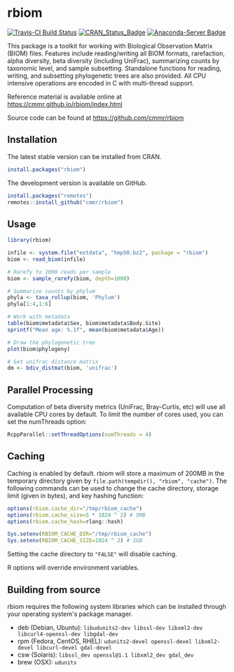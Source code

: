 rbiom
=======

[![Travis-CI Build Status](https://travis-ci.org/cmmr/rbiom.svg?branch=master)](https://travis-ci.org/cmmr/rbiom) [![CRAN\_Status\_Badge](http://www.r-pkg.org/badges/version/rbiom)](https://cran.r-project.org/package=rbiom)
[![Anaconda-Server Badge](https://anaconda.org/conda-forge/r-rbiom/badges/version.svg)](https://anaconda.org/conda-forge/r-rbiom)

This package is a toolkit for working with Biological Observation Matrix
(BIOM) files. Features include reading/writing all BIOM formats, rarefaction,
alpha diversity, beta diversity (including UniFrac), summarizing counts by 
taxonomic level, and sample subsetting. Standalone functions for reading,
writing, and subsetting phylogenetic trees are also provided. All CPU
intensive operations are encoded in C with multi-thread support.

Reference material is available online at https://cmmr.github.io/rbiom/index.html

Source code can be found at https://github.com/cmmr/rbiom


Installation
------------

The latest stable version can be installed from CRAN.

```r
install.packages("rbiom")
```

The development version is available on GitHub.

```r
install.packages("remotes")
remotes::install_github("cmmr/rbiom")
```


Usage
-----

```r
library(rbiom)

infile <- system.file("extdata", "hmp50.bz2", package = "rbiom")
biom <- read_biom(infile)

# Rarefy to 1000 reads per sample
biom <- sample_rarefy(biom, depth=1000)

# Summarize counts by phylum
phyla <- taxa_rollup(biom, 'Phylum')
phyla[1:4,1:6]

# Work with metadata
table(biom$metadata$Sex, biom$metadata$Body.Site)
sprintf("Mean age: %.1f", mean(biom$metadata$Age))

# Draw the phylogenetic tree
plot(biom$phylogeny)

# Get unifrac distance matrix
dm <- bdiv_distmat(biom, 'unifrac')
```


Parallel Processing
-------------------

Computation of beta diversity metrics (UniFrac, Bray-Curtis, etc) will use all available CPU cores by default. To limit the number of cores used, you can set the numThreads option:

```r
RcppParallel::setThreadOptions(numThreads = 4)
```


Caching
-------

Caching is enabled by default. rbiom will store a maximum of 200MB in the temporary directory given by `file.path(tempdir(), "rbiom", "cache")`. The following commands can be used to change the cache directory, storage limit (given in bytes), and key hashing function:
```r
options(rbiom.cache_dir="/tmp/rbiom_cache")
options(rbiom.cache_size=5 * 1024 ^ 2) # 5MB
options(rbiom.cache_hash=rlang::hash)

Sys.setenv(RBIOM_CACHE_DIR="/tmp/rbiom_cache")
Sys.setenv(RBIOM_CACHE_SIZE=1024 ^ 2) # 1GB
```

Setting the cache directory to `"FALSE"` will disable caching.

R options will override environment variables.



Building from source
--------------------

rbiom requires the following system libraries which can be installed through your operating system's package manager.

* deb (Debian, Ubuntu): `libudunits2-dev libssl-dev libxml2-dev libcurl4-openssl-dev libgdal-dev`
* rpm (Fedora, CentOS, RHEL): `udunits2-devel openssl-devel libxml2-devel libcurl-devel gdal-devel`
* csw (Solaris): `libssl_dev openssl@1.1 libxml2_dev gdal_dev`
* brew (OSX): `udunits`



